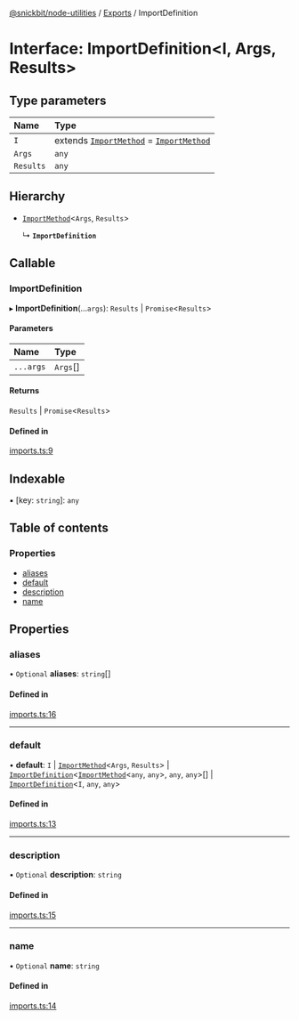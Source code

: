 [@snickbit/node-utilities](../README.md) / [Exports](../modules.md) / ImportDefinition

# Interface: ImportDefinition<I, Args, Results\>

## Type parameters

| Name | Type |
| :------ | :------ |
| `I` | extends [`ImportMethod`](../modules.md#importmethod) = [`ImportMethod`](../modules.md#importmethod) |
| `Args` | `any` |
| `Results` | `any` |

## Hierarchy

- [`ImportMethod`](../modules.md#importmethod)<`Args`, `Results`\>

  ↳ **`ImportDefinition`**

## Callable

### ImportDefinition

▸ **ImportDefinition**(...`args`): `Results` \| `Promise`<`Results`\>

#### Parameters

| Name | Type |
| :------ | :------ |
| `...args` | `Args`[] |

#### Returns

`Results` \| `Promise`<`Results`\>

#### Defined in

[imports.ts:9](https://github.com/snickbit/snickbit.js/blob/166d3ad/packages/node-utilities/src/imports.ts#L9)

## Indexable

▪ [key: `string`]: `any`

## Table of contents

### Properties

- [aliases](ImportDefinition.md#aliases)
- [default](ImportDefinition.md#default)
- [description](ImportDefinition.md#description)
- [name](ImportDefinition.md#name)

## Properties

### aliases

• `Optional` **aliases**: `string`[]

#### Defined in

[imports.ts:16](https://github.com/snickbit/snickbit.js/blob/166d3ad/packages/node-utilities/src/imports.ts#L16)

___

### default

• **default**: `I` \| [`ImportMethod`](../modules.md#importmethod)<`Args`, `Results`\> \| [`ImportDefinition`](ImportDefinition.md)<[`ImportMethod`](../modules.md#importmethod)<`any`, `any`\>, `any`, `any`\>[] \| [`ImportDefinition`](ImportDefinition.md)<`I`, `any`, `any`\>

#### Defined in

[imports.ts:13](https://github.com/snickbit/snickbit.js/blob/166d3ad/packages/node-utilities/src/imports.ts#L13)

___

### description

• `Optional` **description**: `string`

#### Defined in

[imports.ts:15](https://github.com/snickbit/snickbit.js/blob/166d3ad/packages/node-utilities/src/imports.ts#L15)

___

### name

• `Optional` **name**: `string`

#### Defined in

[imports.ts:14](https://github.com/snickbit/snickbit.js/blob/166d3ad/packages/node-utilities/src/imports.ts#L14)
